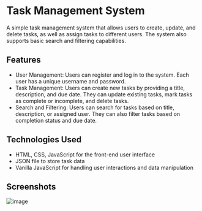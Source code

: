 # Task Management System

A simple task management system that allows users to create, update, and delete tasks, as well as assign tasks to different users. The system also supports basic search and filtering capabilities.

## Features

- User Management: Users can register and log in to the system. Each user has a unique username and password.
- Task Management: Users can create new tasks by providing a title, description, and due date. They can update existing tasks, mark tasks as complete or incomplete, and delete tasks.
- Search and Filtering: Users can search for tasks based on title, description, or assigned user. They can also filter tasks based on completion status and due date.

## Technologies Used

- HTML, CSS, JavaScript for the front-end user interface
- JSON file to store task data
- Vanilla JavaScript for handling user interactions and data manipulation

## Screenshots

![image](https://github.com/pragatipusadkar18/taskmanagement/assets/130049905/d7d9d8a2-3bc2-46dc-8b9b-eed4264f9672)


